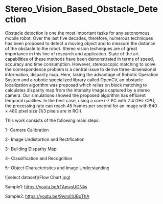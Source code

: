 # Stereo_Vision_Based_Obstacle_Detection
Obstacle detection is one the most important tasks for any autonomous mobile robot. Over the last five decades, therefore, numerous techniques has been proposed to detect a moving object and to measure the distance of the obstacle to the robot. Stereo vision techniques are of great importance in this line of research and application. State of the art capabilities of these methods have been demonstrated in terms of speed, accuracy and time consumption. However, stereoscopic matching to solve the correspondence problem is a central issue to derive three-dimensional information, disparity map. Here, taking the advantage of Robotic Operation System and a robotic specialized library called OpenCV, an obstacle localization algorithm was proposed which relies on block matching to calculates disparity map from the intensity images captured by a stereo camera. Our simulations showed the proposed algorithm has efficient temporal qualities. In the best case, using a core i-7 PC with 2.4 GHz CPU, the processing rate can reach 45 frames per second for an image with 640 × 480 pixel size (1/3 pixels are in ROI).

This work consists of the following main steps:

1- Camera Calibration

2- Image Undistortion and Rectification

3- Building Disparity Map

4- Classification and Recognition

5- Object Characteristics and Image Understanding

![select dataset](Flow Chart.jpg)

Sample1: https://youtu.be/rTAmvsUGNlw

Sample2: https://youtu.be/9wm0IUBoThA
